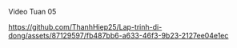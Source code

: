 Video Tuan 05

https://github.com/ThanhHiep25/Lap-trinh-di-dong/assets/87129597/fb487bb6-a633-46f3-9b23-2127ee04e1ec

